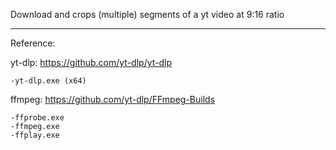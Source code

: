 Download and crops (multiple) segments of a yt video at 9:16 ratio

- - -

Reference:

yt-dlp: https://github.com/yt-dlp/yt-dlp

    -yt-dlp.exe (x64)

ffmpeg: https://github.com/yt-dlp/FFmpeg-Builds
    
    -ffprobe.exe
    -ffmpeg.exe
    -ffplay.exe